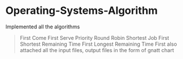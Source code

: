 # Operating-Systems-Algorithm
Implemented all the algorithms
>First Come First Serve
>Priority
>Round Robin
>Shortest Job First
>Shortest Remaining Time First
>Longest Remaining Time First
also attached all the input files, output files in the form of gnatt chart
